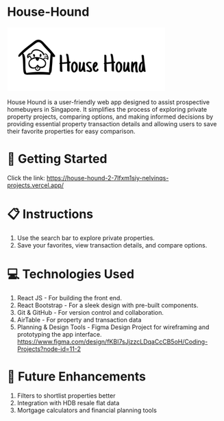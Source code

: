 # House-Hound
![Model](https://github.com/nelvinq/House-Hound-2/blob/4438968d7f66ee34819ac2c9cb795760719abc74/src/assets/images/House%20Hound%20Logo%20-%20white%20bg.png)

House Hound is a user-friendly web app designed to assist prospective homebuyers in Singapore. It simplifies the process of exploring private property projects, comparing options, and making informed decisions by providing essential property transaction details and allowing users to save their favorite properties for easy comparison.

# 🚀 Getting Started
Click the link: https://house-hound-2-7lfxm1siy-nelvinqs-projects.vercel.app/

# 📋 Instructions
1. Use the search bar to explore private properties.
2. Save your favorites, view transaction details, and compare options.

# 💻 Technologies Used
1. React JS - For building the front end.
2. React Bootstrap - For a sleek design with pre-built components.
3. Git & GitHub - For version control and collaboration.
4. AirTable - For property and transaction data
5. Planning & Design Tools - Figma Design Project for wireframing and prototyping the app interface. https://www.figma.com/design/fKBI7sJjzzcLDqaCcCB5oH/Coding-Projects?node-id=11-2

# 🚧 Future Enhancements
1. Filters to shortlist properties better
2. Integration with HDB resale flat data
3. Mortgage calculators and financial planning tools
